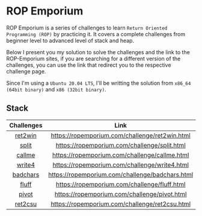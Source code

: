 # ROP Emporium

ROP Emporium is a series of challenges to learn `Return Oriented Programming (ROP)` by practicing it. It covers a complete challenges from beginner level to advanced level of stack and heap.

Below I present you my solution to solve the challenges and the link to the ROP-Emporium sites, if you are searching for a different version of the challenges, you can use the link that redirect you to the respective challenge page. 

Since I'm using a `Ubuntu 20.04 LTS`, I'll be writting the solution from `x86_64 (64bit binary)` and `x86 (32bit binary)`.


## Stack
| Challenges | Link | Status |
| :---: | :---: | :---: |
| [ret2win](./ret2win/) | https://ropemporium.com/challenge/ret2win.html | :white_check_mark: |
| [split](./split/) | https://ropemporium.com/challenge/split.html | :white_check_mark: |
| [callme](./callme/) | https://ropemporium.com/challenge/callme.html | :white_check_mark: |
| [write4]() | https://ropemporium.com/challenge/write4.html | :x: |
| [badchars]() | https://ropemporium.com/challenge/badchars.html | :x: |
| [fluff]() | https://ropemporium.com/challenge/fluff.html | :x: |
| [pivot]() | https://ropemporium.com/challenge/pivot.html | :x: |
| [ret2csu]() | https://ropemporium.com/challenge/ret2csu.html | :x: |
